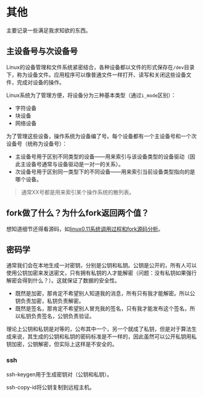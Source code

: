# 其他

主要记录一些满足我求知欲的东西。



## 主设备号与次设备号

Linux的设备管理和文件系统紧密结合，各种设备都以文件的形式保存在`/dev`目录下，称为设备文件。应用程序可以像普通文件一样打开、读写和关闭这些设备文件，完成对设备的操作。

Linux系统为了管理方便，将设备分为三种基本类型（通过`i_mode`区别）：

- 字符设备
- 块设备
- 网络设备



为了管理这些设备，操作系统为设备编了号。每个设备都有一个主设备号和一个次设备号（统称为设备号）：

- 主设备号用于区别不同类型的设备——用来索引与该设备类型的设备驱动（因此主设备号通常与设备驱动是一对一的关系）。
- 次设备号用于区别同一类型下的不同设备——用来索引当前设备类型指向的是哪个设备。



> 通常XX号都是用来索引某个操作系统的散列表。





## fork做了什么？为什么fork返回两个值？

想知道细节还得看源码，如[linux0.11系统调用过程和fork源码分析](https://zhuanlan.zhihu.com/p/61370385)。







## 密码学

通常我们会在本地生成一对密钥，分别是公钥和私钥。公钥是公开的，所有人可以使用公钥加密来发送密文，只有拥有私钥的人才能解密（问题：没有私钥如果强行解密会得到什么？）。这就保证了数据的安全性。

- 既然是加密，那肯定不希望别人知道我的消息，所有只有我才能解密。所以公钥负责加密，私钥负责解密。
- 既然是签名，那肯定不希望别人冒充我的签名，只有我才能发布这个签名，所以私钥负责签名，公钥负责验证。

理论上公钥和私钥是对等的，公布其中一个，另一个就成了私钥，但是对于算法生成来说，其生成的公钥和私钥的密码标准是不一样的，因此虽然可以公开私钥用私钥加密，公钥解密，但实际上这样是不安全的。

### ssh

ssh-keygen用于生成密钥对（公钥和私钥）。

ssh-copy-id将公钥复制到远程主机。





